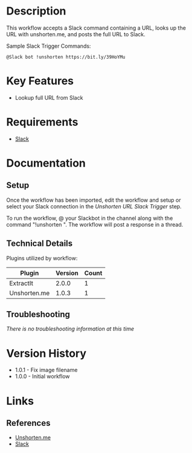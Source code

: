 # Description

This workflow accepts a Slack command containing a URL, looks up the URL with unshorten.me, and posts the full URL to Slack.

Sample Slack Trigger Commands:

`@Slack bot !unshorten https://bit.ly/39HoYMu`

# Key Features

* Lookup full URL from Slack

# Requirements

* [Slack](https://insightconnect.help.rapid7.com/docs/configure-slack-for-chatops)

# Documentation

## Setup

Once the workflow has been imported, edit the workflow and setup or select your Slack connection in the _Unshorten URL Slack Trigger_ step.

To run the workflow, @ your Slackbot in the channel along with the command "!unshorten <URL>". The workflow will post a response in a thread.

## Technical Details

Plugins utilized by workflow:

|Plugin|Version|Count|
|----|----|--------|
|ExtractIt|2.0.0|1|
|Unshorten.me|1.0.3|1|

## Troubleshooting

_There is no troubleshooting information at this time_

# Version History

* 1.0.1 - Fix image filename
* 1.0.0 - Initial workflow

# Links

## References

* [Unshorten.me](https://unshorten.me)
* [Slack](https://slack.com)
